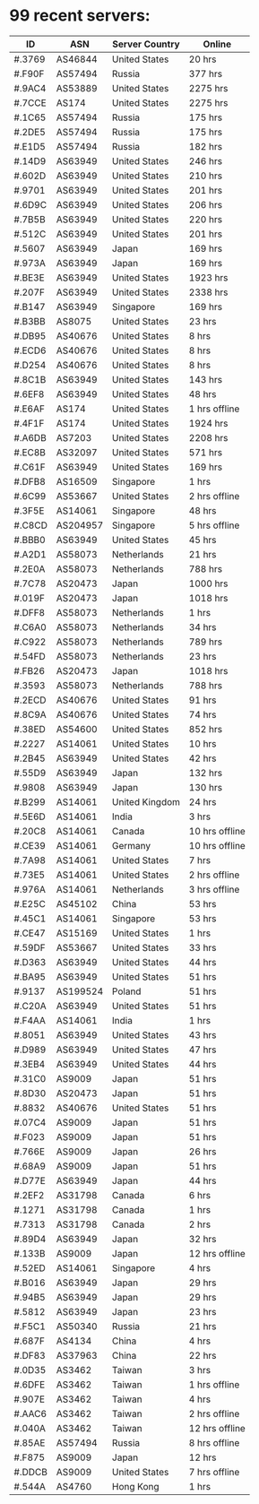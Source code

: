 # 99 recent servers:

| ID | ASN | Server Country | Online |
| ------ | ------ | ------ | ------ |
| #.3769 | AS46844 | United States | 20 hrs |
| #.F90F | AS57494 | Russia | 377 hrs |
| #.9AC4 | AS53889 | United States | 2275 hrs |
| #.7CCE | AS174 | United States | 2275 hrs |
| #.1C65 | AS57494 | Russia | 175 hrs |
| #.2DE5 | AS57494 | Russia | 175 hrs |
| #.E1D5 | AS57494 | Russia | 182 hrs |
| #.14D9 | AS63949 | United States | 246 hrs |
| #.602D | AS63949 | United States | 210 hrs |
| #.9701 | AS63949 | United States | 201 hrs |
| #.6D9C | AS63949 | United States | 206 hrs |
| #.7B5B | AS63949 | United States | 220 hrs |
| #.512C | AS63949 | United States | 201 hrs |
| #.5607 | AS63949 | Japan | 169 hrs |
| #.973A | AS63949 | Japan | 169 hrs |
| #.BE3E | AS63949 | United States | 1923 hrs |
| #.207F | AS63949 | United States | 2338 hrs |
| #.B147 | AS63949 | Singapore | 169 hrs |
| #.B3BB | AS8075 | United States | 23 hrs |
| #.DB95 | AS40676 | United States | 8 hrs |
| #.ECD6 | AS40676 | United States | 8 hrs |
| #.D254 | AS40676 | United States | 8 hrs |
| #.8C1B | AS63949 | United States | 143 hrs |
| #.6EF8 | AS63949 | United States | 48 hrs |
| #.E6AF | AS174 | United States | 1 hrs offline |
| #.4F1F | AS174 | United States | 1924 hrs |
| #.A6DB | AS7203 | United States | 2208 hrs |
| #.EC8B | AS32097 | United States | 571 hrs |
| #.C61F | AS63949 | United States | 169 hrs |
| #.DFB8 | AS16509 | Singapore | 1 hrs |
| #.6C99 | AS53667 | United States | 2 hrs offline |
| #.3F5E | AS14061 | Singapore | 48 hrs |
| #.C8CD | AS204957 | Singapore | 5 hrs offline |
| #.BBB0 | AS63949 | United States | 45 hrs |
| #.A2D1 | AS58073 | Netherlands | 21 hrs |
| #.2E0A | AS58073 | Netherlands | 788 hrs |
| #.7C78 | AS20473 | Japan | 1000 hrs |
| #.019F | AS20473 | Japan | 1018 hrs |
| #.DFF8 | AS58073 | Netherlands | 1 hrs |
| #.C6A0 | AS58073 | Netherlands | 34 hrs |
| #.C922 | AS58073 | Netherlands | 789 hrs |
| #.54FD | AS58073 | Netherlands | 23 hrs |
| #.FB26 | AS20473 | Japan | 1018 hrs |
| #.3593 | AS58073 | Netherlands | 788 hrs |
| #.2ECD | AS40676 | United States | 91 hrs |
| #.8C9A | AS40676 | United States | 74 hrs |
| #.38ED | AS54600 | United States | 852 hrs |
| #.2227 | AS14061 | United States | 10 hrs |
| #.2B45 | AS63949 | United States | 42 hrs |
| #.55D9 | AS63949 | Japan | 132 hrs |
| #.9808 | AS63949 | Japan | 130 hrs |
| #.B299 | AS14061 | United Kingdom | 24 hrs |
| #.5E6D | AS14061 | India | 3 hrs |
| #.20C8 | AS14061 | Canada | 10 hrs offline |
| #.CE39 | AS14061 | Germany | 10 hrs offline |
| #.7A98 | AS14061 | United States | 7 hrs |
| #.73E5 | AS14061 | United States | 2 hrs offline |
| #.976A | AS14061 | Netherlands | 3 hrs offline |
| #.E25C | AS45102 | China | 53 hrs |
| #.45C1 | AS14061 | Singapore | 53 hrs |
| #.CE47 | AS15169 | United States | 1 hrs |
| #.59DF | AS53667 | United States | 33 hrs |
| #.D363 | AS63949 | United States | 44 hrs |
| #.BA95 | AS63949 | United States | 51 hrs |
| #.9137 | AS199524 | Poland | 51 hrs |
| #.C20A | AS63949 | United States | 51 hrs |
| #.F4AA | AS14061 | India | 1 hrs |
| #.8051 | AS63949 | United States | 43 hrs |
| #.D989 | AS63949 | United States | 47 hrs |
| #.3EB4 | AS63949 | United States | 44 hrs |
| #.31C0 | AS9009 | Japan | 51 hrs |
| #.8D30 | AS20473 | Japan | 51 hrs |
| #.8832 | AS40676 | United States | 51 hrs |
| #.07C4 | AS9009 | Japan | 51 hrs |
| #.F023 | AS9009 | Japan | 51 hrs |
| #.766E | AS9009 | Japan | 26 hrs |
| #.68A9 | AS9009 | Japan | 51 hrs |
| #.D77E | AS63949 | Japan | 44 hrs |
| #.2EF2 | AS31798 | Canada | 6 hrs |
| #.1271 | AS31798 | Canada | 1 hrs |
| #.7313 | AS31798 | Canada | 2 hrs |
| #.89D4 | AS63949 | Japan | 32 hrs |
| #.133B | AS9009 | Japan | 12 hrs offline |
| #.52ED | AS14061 | Singapore | 4 hrs |
| #.B016 | AS63949 | Japan | 29 hrs |
| #.94B5 | AS63949 | Japan | 29 hrs |
| #.5812 | AS63949 | Japan | 23 hrs |
| #.F5C1 | AS50340 | Russia | 21 hrs |
| #.687F | AS4134 | China | 4 hrs |
| #.DF83 | AS37963 | China | 22 hrs |
| #.0D35 | AS3462 | Taiwan | 3 hrs |
| #.6DFE | AS3462 | Taiwan | 1 hrs offline |
| #.907E | AS3462 | Taiwan | 4 hrs |
| #.AAC6 | AS3462 | Taiwan | 2 hrs offline |
| #.040A | AS3462 | Taiwan | 12 hrs offline |
| #.85AE | AS57494 | Russia | 8 hrs offline |
| #.F875 | AS9009 | Japan | 12 hrs |
| #.DDCB | AS9009 | United States | 7 hrs offline |
| #.544A | AS4760 | Hong Kong | 1 hrs |

